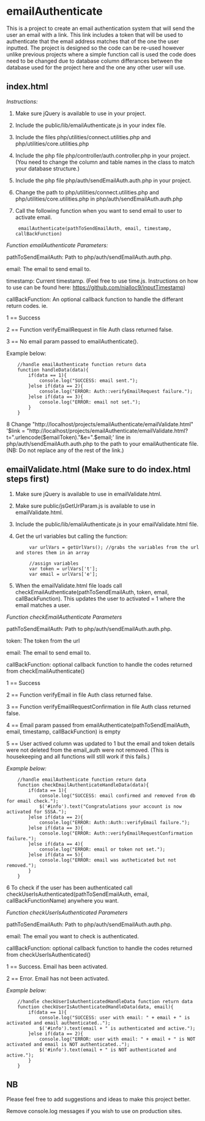 # emailAuthenticate
This is a project to create an email authentication system that will send the user an email with a link. This link includes a token that will be used to authenticate that the email address matches that of the one the user inputted. The project is designed so the code can be re-used however unlike previous projects where a simple function call is used the code does need to be changed due to database column differances between the database used for the project here and the one any other user will use.

## index.html

*Instructions:*

1. Make sure jQuery is available to use in your project.
2. Include the public/lib/emailAuthenticate.js in your index file.
3. Include the files php/utilities/connect.utilities.php and php/utilities/core.utilities.php
4. Include the php file php/controller/auth.controller.php in your project. (You need to change the column and table names in the class to match your database structure.)
5. Include the php file php/auth/sendEmailAuth.auth.php in your project.
6. Change the path to php/utilities/connect.utilities.php and php/utilities/core.utilities.php in php/auth/sendEmailAuth.auth.php
7. Call the following function when you want to send email to user to activate email.

        emailAuthenticate(pathToSendEmailAuth, email, timestamp, callBackFunction)
        

*Function emailAuthenticate Parameters:*

pathToSendEmailAuth: Path to php/auth/sendEmailAuth.auth.php.

email: The email to send email to.

timestamp: Current timestamp. (Feel free to use time.js. Instructions on how to use can be found here: https://github.com/nialloc9/inputTimestamp)

callBackFunction: An optional callback function to handle the differant return codes. ie. 

1 == Success 

2 == Function verifyEmailRequest in file Auth class returned false.

3 == No email param passed to emailAuthenticate().

Example below:

        //handle emailAuthenticate function return data
        function handleData(data){
            if(data == 1){
                console.log("SUCCESS: email sent.");
            }else if(data == 2){
                console.log("ERROR: Auth::verifyEmailRequest failure.");
            }else if(data == 3){
                console.log("ERROR: email not set.");
            }
        }

8 Change "http://localhost/projects/emailAuthenticate/emailValidate.html" '$link = "http://localhost/projects/emailAuthenticate/emailValidate.html?t=".urlencode($emailToken)."&e=".$email;' line in 
php/auth/sendEmailAuth.auth.php to the path to your emailAuthenticate file. (NB: Do not replace any of the rest of the link.)

## emailValidate.html  (Make sure to do index.html steps first)
1. Make sure jQuery is available to use in emailValidate.html.
2. Make sure public/jsGetUrlParam.js is available to use in emailValidate.html.
3. Include the public/lib/emailAuthenticate.js in your emailValidate.html file.
4. Get the url variables but calling the function:

            var urlVars = getUrlVars(); //grabs the variables from the url and stores them in an array

            //assign variables
            var token = urlVars['t'];
            var email = urlVars['e'];

5. When the emailValidate.html file loads call checkEmailAuthenticate(pathToSendEmailAuth, token, email, callBackFunction). This updates the user to activated = 1 where the email matches a user.

*Function checkEmailAuthenticate Parameters*

pathToSendEmailAuth: Path to php/auth/sendEmailAuth.auth.php.

token: The token from the url

email: The email to send email to.

callBackFunction: optional callback function to handle the codes returned from checkEmailAuthenticate()

1 == Success 

2 == Function verifyEmail in file Auth class returned false.

3 == Function verifyEmailRequestConfirmation in file Auth class returned false.

4 == Email param passed from emailAuthenticate(pathToSendEmailAuth, email, timestamp, callBackFunction) is empty

5 == User actived column was updated to 1 but the email and token details were not deleted from the email_auth were not removed. (This is housekeeping and all functions will still work if this fails.)

*Example below:*

        //handle emailAuthenticate function return data
        function checkEmailAuthenticateHandleData(data){
            if(data == 1){
                console.log("SUCCESS: email confirmed and removed from db for email check.");
                $('#info').text("Congratulations your account is now activated for SSSA.");
            }else if(data == 2){
                console.log("ERROR: Auth::Auth::verifyEmail failure.");
            }else if(data == 3){
                console.log("ERROR: Auth::verifyEmailRequestConfirmation failure.");
            }else if(data == 4){
                console.log("ERROR: email or token not set.");
            }else if(data == 5){
                console.log("ERROR: email was autheticated but not removed.");
            }
        }

6 To check if the user has been authenticated call checkUserIsAuthenticated(pathToSendEmailAuth, email, callBackFunctionName) anywhere you want.

*Function checkUserIsAuthenticated Parameters*

pathToSendEmailAuth: Path to php/auth/sendEmailAuth.auth.php.

email: The email you want to check is authenticated.

callBackFunction: optional callback function to handle the codes returned from checkUserIsAuthenticated()

1 == Success. Email has been activated.

2 == Error. Email has not been activated.

*Example below:*

        //handle checkUserIsAuthenticatedHandleData function return data
        function checkUserIsAuthenticatedHandleData(data, email){
            if(data == 1){
                console.log("SUCCESS: user with email: " + email + " is activated and email authenticated..");
                $('#info').text(email + " is authenticated and active.");
            }else if(data == 2){
                console.log("ERROR: user with email: " + email + " is NOT activated and email is NOT authenticated..");
                $('#info').text(email + " is NOT authenticated and active.");
            }
        }

## NB
Please feel free to add suggestions and ideas to make this project better.

Remove console.log messages if you wish to use on production sites.
